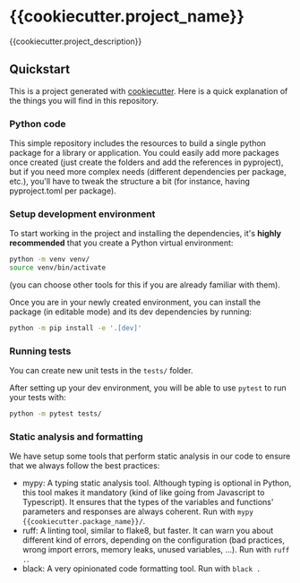 # {{cookiecutter.project_name}}

{{cookiecutter.project_description}}

## Quickstart

This is a project generated with [cookiecutter](https://github.com/cookiecutter/cookiecutter). 
Here is a quick explanation of the things you will find in this repository. 


### Python code

This simple repository includes the resources to build a single python package for a library or application. You could
easily add more packages once created (just create the folders and add the references in pyproject), but if you need
more complex needs (different dependencies per package, etc.), you'll have to tweak the structure a bit (for instance,
having pyproject.toml per package).


### Setup development environment
To start working in the project and installing the dependencies, it's **highly recommended** that you create
a Python virtual environment:

```bash
python -m venv venv/
source venv/bin/activate
```
 (you can choose other tools for this if you are already familiar with them).

Once you are in your newly created environment, you can install the package (in editable mode) and its dev dependencies
by running:

```bash
python -m pip install -e '.[dev]'
```

### Running tests

You can create new unit tests in the `tests/` folder.

After setting up your dev environment, you will be able to use `pytest` to run your tests with:

```bash
python -m pytest tests/
```

### Static analysis and formatting
We have setup some tools that perform static analysis in our code to ensure that we always follow the best practices:

- mypy: A typing static analysis tool. Although typing is optional in Python, this tool makes it mandatory (kind of like going from Javascript to Typescript). It ensures that the types of the variables and functions' parameters and responses are always coherent. Run with `mypy {{cookiecutter.package_name}}/`.
- ruff: A linting tool, similar to flake8, but faster. It can warn you about different kind of errors, depending on the configuration (bad practices, wrong import errors, memory leaks, unused variables, ...). Run with `ruff .`.
- black: A very opinionated code formatting tool. Run with `black .`
